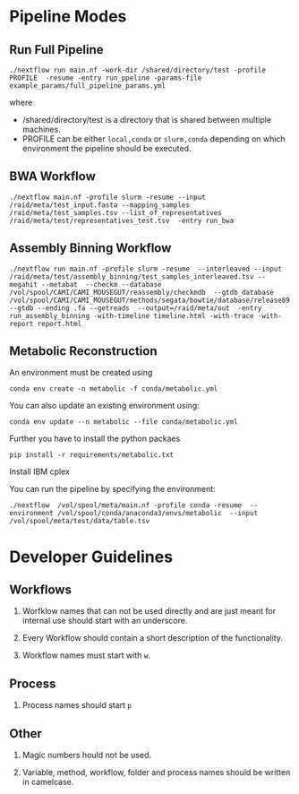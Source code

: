 
# Pipeline Modes

## Run Full Pipeline

```
./nextflow run main.nf -work-dir /shared/directory/test -profile PROFILE  -resume -entry run_ppeline -params-file example_params/full_pipeline_params.yml
```

where
 *  /shared/directory/test is a directory that is shared between multiple machines.
 * PROFILE can be either `local,conda` or `slurm,conda` depending on which environment the pipeline should be executed.

## BWA Workflow

```
./nextflow main.nf -profile slurm -resume --input /raid/meta/test_input.fasta --mapping_samples /raid/meta/test_samples.tsv --list_of_representatives /raid/meta/test/representatives_test.tsv  -entry run_bwa
```

## Assembly Binning Workflow

```
./nextflow run main.nf -profile slurm -resume  --interleaved --input /raid/meta/test/assembly_binning/test_samples_interleaved.tsv --megahit --metabat  --checkm --database /vol/spool/CAMI/CAMI_MOUSEGUT/reassembly/checkmdb  --gtdb_database /vol/spool/CAMI/CAMI_MOUSEGUT/methods/segata/bowtie/database/release89 --gtdb --ending .fa --getreads  --output=/raid/meta/out  -entry run_assembly_binning -with-timeline timeline.html -with-trace -with-report report.html
```

## Metabolic Reconstruction

An environment must be created using 

```
conda env create -n metabolic -f conda/metabolic.yml
```

You can also update an existing environment using:

```
conda env update --n metabolic --file conda/metabolic.yml
```

Further you have to install the python packaes

```
pip install -r requirements/metabolic.txt
```

Install IBM cplex 

You can run the pipeline by specifying the environment:

```
./nextflow  /vol/spool/meta/main.nf -profile conda -resume  --environment /vol/spool/conda/anaconda3/envs/metabolic  --input /vol/spool/meta/test/data/table.tsv
```

# Developer Guidelines

## Workflows

1. Worfklow names that can not be used directly and are just meant for internal use should start with an underscore.

2. Every Workflow should contain a short description of the functionality. 

3. Workflow names must start with `w`. 

## Process

1. Process names should start `p`

## Other

1. Magic numbers hould not be used.

2. Variable, method, workflow, folder and process names should be written in camelcase.
